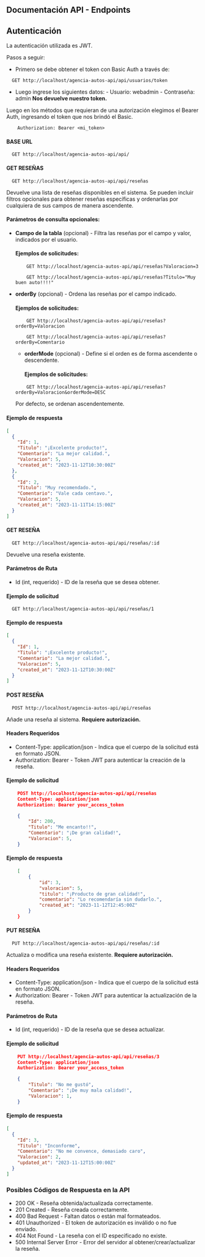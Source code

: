 ## Documentación API - Endpoints

## Autenticación

La autenticación utilizada es JWT.

Pasos a seguir:

- Primero se debe obtener el token con Basic Auth a través de:

```http
  GET http://localhost/agencia-autos-api/api/usuarios/token
```

- Luego ingrese los siguientes datos: - Usuario: webadmin - Contraseña: admin
  **Nos devuelve nuestro token.**

Luego en los métodos que requieran de una autorización elegimos el Bearer Auth, ingresando el token que nos brindó el Basic.

```
    Authorization: Bearer <mi_token>
```

#### BASE URL

```http
  GET http://localhost/agencia-autos-api/api/
```

#### GET RESEÑAS

```http
  GET http://localhost/agencia-autos-api/api/reseñas
```

Devuelve una lista de reseñas disponibles en el sistema. Se pueden incluir filtros opcionales para obtener reseñas específicas y ordenarlas por cualquiera de sus campos de manera ascendente.

#### Parámetros de consulta opcionales:

- **Campo de la tabla** (opcional) - Filtra las reseñas por el campo y valor, indicados por el usuario.

  #### Ejemplos de solicitudes:

  ```http
      GET http://localhost/agencia-autos-api/api/reseñas?Valoracion=3
  ```

  ```http
      GET http://localhost/agencia-autos-api/api/reseñas?Titulo="Muy buen auto!!!!"
  ```

- **orderBy** (opcional) - Ordena las reseñas por el campo indicado.

  #### Ejemplos de solicitudes:

  ```http
      GET http://localhost/agencia-autos-api/api/reseñas?orderBy=Valoracion
  ```

  ```http
      GET http://localhost/agencia-autos-api/api/reseñas?orderBy=Comentario
  ```

  - **orderMode** (opcional) - Define si el orden es de forma ascendente o descendente.

    #### Ejemplos de solicitudes:

  ```http
      GET http://localhost/agencia-autos-api/api/reseñas?orderBy=Valoracion&orderMode=DESC
  ```

  Por defecto, se ordenan ascendentemente.

#### Ejemplo de respuesta

```json
[
  {
    "Id": 1,
    "Titulo": "¡Excelente producto!",
    "Comentario": "La mejor calidad.",
    "Valoracion": 5,
    "created_at": "2023-11-12T10:30:00Z"
  },
  {
    "Id": 2,
    "Titulo": "Muy recomendado.",
    "Comentario": "Vale cada centavo.",
    "Valoracion": 5,
    "created_at": "2023-11-11T14:15:00Z"
  }
]
```

#### GET RESEÑA

```http
  GET http://localhost/agencia-autos-api/api/reseñas/:id
```

Devuelve una reseña existente.

#### Parámetros de Ruta

- Id (int, requerido) - ID de la reseña que se desea obtener.

#### Ejemplo de solicitud

```http
  GET http://localhost/agencia-autos-api/api/reseñas/1
```

#### Ejemplo de respuesta

```json
[
  {
    "Id": 1,
    "Titulo": "¡Excelente producto!",
    "Comentario": "La mejor calidad.",
    "Valoracion": 5,
    "created_at": "2023-11-12T10:30:00Z"
  }
]
```

#### POST RESEÑA

```http
  POST http://localhost/agencia-autos-api/api/reseñas
```

Añade una reseña al sistema. **Requiere autorización.**

#### Headers Requeridos

- Content-Type: application/json - Indica que el cuerpo de la solicitud está en formato JSON.
- Authorization: Bearer <token> - Token JWT para autenticar la creación de la reseña.

#### Ejemplo de solicitud

```json
    POST http://localhost/agencia-autos-api/api/reseñas
    Content-Type: application/json
    Authorization: Bearer your_access_token

    {
        "Id": 200,
        "Titulo": "Me encanto!!",
        "Comentario": "¡De gran calidad!",
        "Valoracion": 5,
    }
```

#### Ejemplo de respuesta

```json
    [
        {
            "id": 3,
            "valoracion": 5,
            "titulo": "¡Producto de gran calidad!",
            "comentario": "Lo recomendaría sin dudarlo.",
            "created_at": "2023-11-12T12:45:00Z"
        }
    }
```

#### PUT RESEÑA

```http
  PUT http://localhost/agencia-autos-api/api/reseñas/:id
```

Actualiza o modifica una reseña existente. **Requiere autorización.**

#### Headers Requeridos

- Content-Type: application/json - Indica que el cuerpo de la solicitud está en formato JSON.
- Authorization: Bearer <token> - Token JWT para autenticar la actualización de la reseña.

#### Parámetros de Ruta

- Id (int, requerido) - ID de la reseña que se desea actualizar.

#### Ejemplo de solicitud

```json
    PUT http://localhost/agencia-autos-api/api/reseñas/3
    Content-Type: application/json
    Authorization: Bearer your_access_token

    {
        "Titulo": "No me gustó",
        "Comentario": "¡De muy mala calidad!",
        "Valoracion": 1,
    }
```

#### Ejemplo de respuesta

```json
[
  {
    "Id": 3,
    "Titulo": "Inconforme",
    "Comentario": "No me convence, demasiado caro",
    "Valoracion": 2,
    "updated_at": "2023-11-12T15:00:00Z"
  }
]
```

### Posibles Códigos de Respuesta en la API

- 200 OK - Reseña obtenida/actualizada correctamente.
- 201 Created - Reseña creada correctamente.
- 400 Bad Request - Faltan datos o están mal formateados.
- 401 Unauthorized - El token de autorización es inválido o no fue enviado.
- 404 Not Found - La reseña con el ID especificado no existe.
- 500 Internal Server Error - Error del servidor al obtener/crear/actualizar la reseña.
